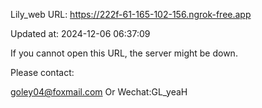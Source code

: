 Lily_web URL: https://222f-61-165-102-156.ngrok-free.app

Updated at: 2024-12-06 06:37:09

If you cannot open this URL, the server might be down.

Please contact: 

goley04@foxmail.com Or Wechat:GL_yeaH